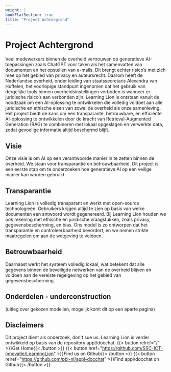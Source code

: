 ```yaml
---
weight: 1
bookFlatSection: true
title: "Project Achtergrond"
---
```


# Project Achtergrond
Veel medewerkers binnen de overheid vertrouwen op generatieve AI-toepassingen zoals ChatGPT voor taken als het samenvatten van documenten en het opstellen van e-mails. Dit brengt echter risico’s met zich mee op het gebied van privacy en auteursrecht. Daarom heeft de Nederlandse overheid, onder leiding van staatssecretaris Alexandra van Huffelen, het voorlopige standpunt ingenomen dat het gebruik van dergelijke tools binnen overheidsinstellingen verboden is wanneer er juridische risico’s aan verbonden zijn. Learning Lion is ontstaan vanuit de noodzaak om een AI-oplossing te ontwikkelen die volledig voldoet aan alle juridische en ethische eisen van zowel de overheid als onze samenleving. 
Het project biedt de kans om een transparante, betrouwbare, en efficiënte AI-oplossing te ontwikkelen door de kracht van Retrieval-Augmented Generation (RAG) te combineren met lokaal opgeslagen en verwerkte data, zodat gevoelige informatie altijd beschermd blijft. 

## Visie
Onze visie is om AI op een verantwoorde manier in te zetten binnen de overheid. We staan voor transparantie en betrouwbaarheid. Dit project is een eerste stap om te onderzoeken hoe generatieve AI op een veilige manier kan worden gebruikt. 

## Transparantie
Learning Lion is volledig transparant en werkt met open-source technologieën. Gebruikers krijgen altijd te zien op basis van welke documenten een antwoord wordt gegenereerd. Bij Learning Lion houden we ook rekening met ethische en juridische vraagstukken, zoals privacy, gegevensbescherming, en bias. Ons model is zo ontworpen dat het transparantie en controleerbaarheid bevordert, en we nemen strikte maatregelen om aan de wetgeving te voldoen. 

## Betrouwbaarheid
Daarnaast werkt het systeem volledig lokaal, wat betekent dat alle gegevens binnen de beveiligde netwerken van de overheid blijven en voldoen aan de vereiste regelgeving op het gebied van gegevensbescherming.


## Onderdelen - underconstruction
(uitleg over gekozen modellen, mogelijk komt dit op een aparte pagina)


## Disclaimers 

Dit project dient als onderzoek, don't sue us.
Learning Lion is verder ontwikkeld op basis van de repository appl/docchat. 
{{< button relref="/" >}}Get Home{{< /button >}}
{{< button href="https://github.com/SSC-ICT-Innovatie/LearningLion" >}}Find us on Github{{< /button >}}
{{< button relref="https://github.com/pbl-nl/appl-docchat" >}}Find appl/docchat on Github{{< /button >}}
